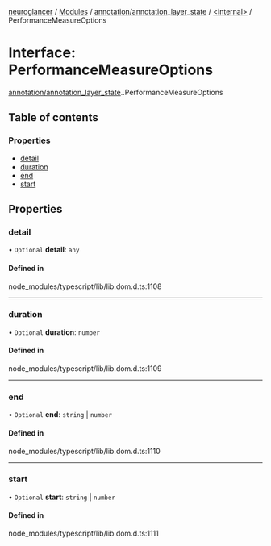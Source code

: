 [neuroglancer](../README.md) / [Modules](../modules.md) / [annotation/annotation\_layer\_state](../modules/annotation_annotation_layer_state.md) / [<internal\>](../modules/annotation_annotation_layer_state._internal_.md) / PerformanceMeasureOptions

# Interface: PerformanceMeasureOptions

[annotation/annotation_layer_state](../modules/annotation_annotation_layer_state.md).[<internal>](../modules/annotation_annotation_layer_state._internal_.md).PerformanceMeasureOptions

## Table of contents

### Properties

- [detail](annotation_annotation_layer_state._internal_.PerformanceMeasureOptions.md#detail)
- [duration](annotation_annotation_layer_state._internal_.PerformanceMeasureOptions.md#duration)
- [end](annotation_annotation_layer_state._internal_.PerformanceMeasureOptions.md#end)
- [start](annotation_annotation_layer_state._internal_.PerformanceMeasureOptions.md#start)

## Properties

### detail

• `Optional` **detail**: `any`

#### Defined in

node_modules/typescript/lib/lib.dom.d.ts:1108

___

### duration

• `Optional` **duration**: `number`

#### Defined in

node_modules/typescript/lib/lib.dom.d.ts:1109

___

### end

• `Optional` **end**: `string` \| `number`

#### Defined in

node_modules/typescript/lib/lib.dom.d.ts:1110

___

### start

• `Optional` **start**: `string` \| `number`

#### Defined in

node_modules/typescript/lib/lib.dom.d.ts:1111

